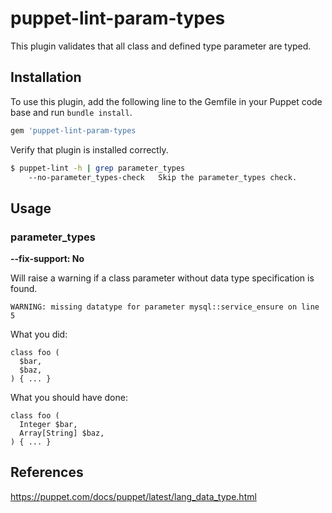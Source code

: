 # puppet-lint-param-types

This plugin validates that all class and defined type parameter are typed.

## Installation

To use this plugin, add the following line to the Gemfile in your Puppet code
base and run `bundle install`.

```ruby
gem 'puppet-lint-param-types
```

Verify that plugin is installed correctly.

```bash
$ puppet-lint -h | grep parameter_types
    --no-parameter_types-check   Skip the parameter_types check.
```

## Usage


### parameter_types

**--fix-support: No**

Will raise a warning if a class parameter without data type specification is
found.

```
WARNING: missing datatype for parameter mysql::service_ensure on line 5
```

What you did:

```
class foo (
  $bar,
  $baz,
) { ... }
```

What you should have done:

```
class foo (
  Integer $bar,
  Array[String] $baz,
) { ... }
```

## References

https://puppet.com/docs/puppet/latest/lang_data_type.html
